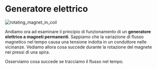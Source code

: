 # Generatore elettrico 

![rotating_magnet_in_coil](https://user-images.githubusercontent.com/7195133/227459819-41008926-33df-43cf-ae15-b2b0fe861c46.gif)  

Andiamo ora ad esaminare il principio di funzionamento di un **generatore elettrico a magneti permanenti**. Sappiamo che la variazione di flusso magnetico nel tempo causa una tensione indotta in un conduttore nelle vicinanze. Vediamo allora cosa succede durante la rotazione del magnete nei pressi di una spira.  




Osserviamo cosa succede se tracciamo il flusso nel tempo.  


